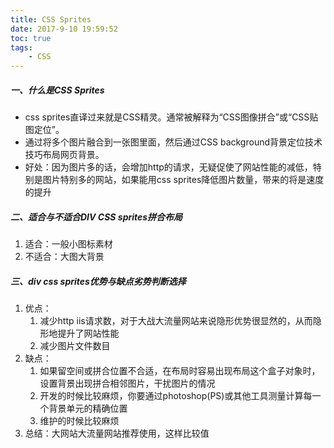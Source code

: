 ```yaml
---
title: CSS Sprites
date: 2017-9-10 19:59:52
toc: true
tags:
    - CSS
---
```

##### 一、什么是CSS Sprites
- css sprites直译过来就是CSS精灵。通常被解释为“CSS图像拼合”或“CSS贴图定位”。
- 通过将多个图片融合到一张图里面，然后通过CSS background背景定位技术技巧布局网页背景。
- 好处：因为图片多的话，会增加http的请求，无疑促使了网站性能的减低，特别是图片特别多的网站，如果能用css sprites降低图片数量，带来的将是速度的提升

<!--more-->

##### 二、适合与不适合DIV CSS sprites拼合布局
1. 适合：一般小图标素材
2. 不适合：大图大背景

##### 三、div css sprites优势与缺点劣势判断选择
1. 优点：
    1. 减少http iis请求数，对于大战大流量网站来说隐形优势很显然的，从而隐形地提升了网站性能
    2. 减少图片文件数目
2. 缺点：
    1. 如果留空间或拼合位置不合适，在布局时容易出现布局这个盒子对象时，设置背景出现拼合相邻图片，干扰图片的情况
    2. 开发的时候比较麻烦，你要通过photoshop(PS)或其他工具测量计算每一个背景单元的精确位置
    3. 维护的时候比较麻烦
3. 总结：大网站大流量网站推荐使用，这样比较值